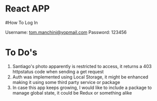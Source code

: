 # React APP

#How To Log In

Username: tom.manchini@yopmail.com
Password: 123456

# To Do's

1. Santiago's photo apparently is restricted to access, it returns a 403 httpstatus code when sending a get request
2. Auth was implemented using Local Storage, it might be enhanced making it using some third party service or package
3. In case this app keeps growing, I would like to include a package to manage global state, it could be Redux or something alike
